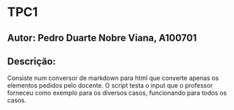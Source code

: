 # TPC1
## Autor: Pedro Duarte Nobre Viana, A100701
## Descrição:
Consiste num conversor de markdown para html que converte apenas os elementos pedidos pelo docente.
O script testa o input que o professor forneceu como exemplo para os diversos casos, funcionando para todos os casos.
